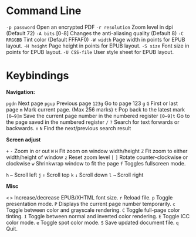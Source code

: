 # Command Line

`-p password`   Open an encrypted PDF 
`-r resolution` Zoom level in dpi (Default 72)
`-A bits`       [0-8] Changes the anti-aliasing quality (Default 8)
`-C RRGGBB`     Tint color (Default FFFAF0)
`-W width`      Page width in points for EPUB layout.
`-H height`     Page height in points for EPUB layout.
`-S size`       Font size in points for EPUB layout.
`-U CSS-file`   User style sheet for EPUB layout.

# Keybindings

**Navigation:**

`pgdn`   Next page
`pgup`   Previous page
`123g`   Go to page 123
`g` `G`  First or last page
`m`      Mark current page. (Max 256 marks)
`t`      Pop back to the latest mark
`[0–9]m` Save the current page number in the numbered register
`[0–9]t` Go to the page saved in the numbered register
`/` `?`  Search for text forwards or backwards.
`n` `N`  Find the next/previous search result

**Screen adjust**

`+` `-`  Zoom in or out
`W` `H`  Fit zoom on window width/height
`Z`      Fit zoom to either width/height of window
`z`      Reset zoom level
`[` `]`  Rotate counter-clockwise or clockwise
`w`      Shrinkwrap window to fit the page
`f`      Toggles fullscreen mode.

`h` `←`  Scroll left
`j` `↑`  Scroll top
`k` `↓`  Scroll down
`l` `→`  Scroll right

**Misc**

`<` `>`  Increase/decrease EPUB/XHTML font size.
`r`      Reload file.
`p`      Toggle presentation mode.
`P`      Displays the current page number temporarily.
`c`      Toggle between color and grayscale rendering.
`C`      Toggle full-page color tinting.
`I`      Toggle between normal and inverted color rendering.
`E`      Toggle ICC color mode.
`e`      Toggle spot color mode.
`S`      Save updated document file.
`q`      Quit.

